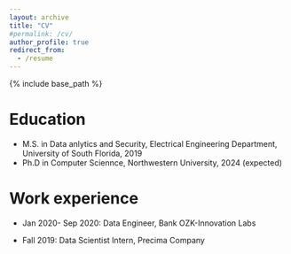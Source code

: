 ```yaml
---
layout: archive
title: "CV"
#permalink: /cv/
author_profile: true
redirect_from:
  - /resume
---
```


{% include base_path %}

Education
======
* M.S. in Data anlytics and Security, Electrical Engineering Department, University of South Florida, 2019
* Ph.D in Computer Sciennce, Northwestern University, 2024 (expected)

Work experience
======
* Jan 2020- Sep 2020: Data Engineer, Bank OZK-Innovation Labs

* Fall 2019: Data Scientist Intern, Precima Company

  

